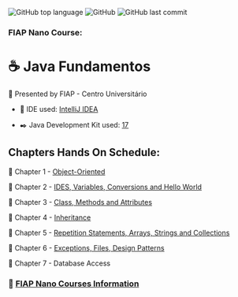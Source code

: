 ![GitHub top language](https://img.shields.io/github/languages/top/souzafcharles/Java-Fundamentos)
![GitHub](https://img.shields.io/github/license/souzafcharles/Java-Fundamentos)
![GitHub last commit](https://img.shields.io/github/last-commit/souzafcharles/Java-Fundamentos)


### FIAP  Nano Course: 
# :coffee: Java Fundamentos

:triangular_flag_on_post: Presented by FIAP - Centro Universitário 
   - :white_square_button: IDE used: [IntelliJ IDEA](https://www.jetbrains.com/idea/)

   - :black_nib: Java Development Kit used: [17](https://www.oracle.com/java/technologies/downloads/)

## Chapters Hands On Schedule:

:open_file_folder: Chapter 1 - [Object-Oriented](https://github.com/souzafcharles/Java-Fundamentos/tree/master/Chapter-01-Object-Oriented)

:open_file_folder: Chapter 2 - [IDES, Variables, Conversions and Hello World](https://github.com/souzafcharles/Java-Fundamentos/tree/master/Chapter-02-IDES-Variables-Conversions-Hello-World)

:open_file_folder: Chapter 3 - [Class, Methods and Attributes](https://github.com/souzafcharles/Java-Fundamentos/tree/master/Chapter-03-Class-Methods-Attributes)

:open_file_folder: Chapter 4 - [Inheritance](https://github.com/souzafcharles/Java-Fundamentos/tree/master/Chapter-04-Inheritance)

:open_file_folder: Chapter 5 - [Repetition Statements, Arrays, Strings and Collections](https://github.com/souzafcharles/Java-Fundamentos/tree/master/Chapter-05-RepetitionStatements-Arrays-Strings-Collections)

:open_file_folder: Chapter 6 - [Exceptions, Files, Design Patterns](https://github.com/souzafcharles/Java-Fundamentos/tree/master/Chapter-06-Exceptions-Files-Design-Patterns)

:open_file_folder: Chapter 7 - Database Access


  

### :link: [FIAP Nano Courses Information](https://www.fiap.com.br/graduacao/#nano-courses) 
